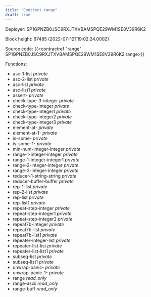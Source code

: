 ```yaml
---
title: "Contract range"
draft: true
---
```

Deployer: SP1GPNZB0JSC9RXJTXVBAMSPQE29WM1SE8V39R6K2


 



Block height: 67485 (2022-07-12T19:02:24.000Z)

Source code: {{<contractref "range" SP1GPNZB0JSC9RXJTXVBAMSPQE29WM1SE8V39R6K2 range>}}

Functions:

* asc-1-list _private_
* asc-2-list _private_
* asc-list _private_
* asc-list1 _private_
* assert- _private_
* check-type-3-integer _private_
* check-type-integer _private_
* check-type-integer1 _private_
* check-type-integer2 _private_
* check-type-integer3 _private_
* element-at- _private_
* element-at-1- _private_
* is-some- _private_
* is-some-1- _private_
* min-num-integer-integer _private_
* range-1-integer-integer _private_
* range-1-integer-integer1 _private_
* range-2-integer-integer _private_
* range-3-integer-integer _private_
* reducer-1-string-string _private_
* reducer-buffer-buffer _private_
* rep-1-list _private_
* rep-2-list _private_
* rep-list _private_
* rep-list1 _private_
* repeat-step-integer _private_
* repeat-step-integer1 _private_
* repeat-step-integer2 _private_
* repeat7b-integer _private_
* repeat7b-list _private_
* repeat7b-list1 _private_
* repeater-integer-list _private_
* repeater-list-list _private_
* repeater-list-list1 _private_
* subseq-list _private_
* subseq-list1 _private_
* unwrap-panic- _private_
* unwrap-panic-1- _private_
* range _read_only_
* range-ascii _read_only_
* range-buff _read_only_
